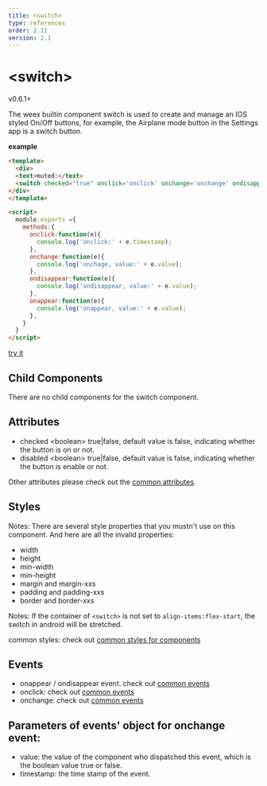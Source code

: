 ```yaml
---
title: <switch>
type: references
order: 2.11
version: 2.1
---
```


# &lt;switch&gt;

<span class="weex-version">v0.6.1+</span>

The weex builtin component switch is used to create and manage an IOS styled On/Off buttons, for example, the Airplane mode button in the Settings app is a switch button.

**example**

```html
<template>
  <div>
  <text>muted:</text>
  <switch checked="true" onclick='onclick' onchange='onchange' ondisappear='ondisappear' onappear='onappear'></switch>
</div>
</template>

<script>
  module.exports ={
    methods:{
      onclick:function(e){
        console.log('onclick:' + e.timestamp);
      },
      onchange:function(e){
        console.log('onchage, value:' + e.value);
      },
      ondisappear:function(e){
        console.log('ondisappear, value:' + e.value);
      },
      onappear:function(e){
        console.log('onappear, value:' + e.value);
      },
    }
  }
</script>
```

[try it](http://dotwe.org/7306d24f4f677b6d9935dbd00e3aa981)

## Child Components

There are no child components for the switch component.

## Attributes

* checked &lt;boolean&gt; true|false, default value is false, indicating whether the button is on or not.
* disabled &lt;boolean&gt; true|false, default value is false, indicating whether the button is enable or not.

Other attributes please check out the [common attributes](../common-attrs.html).

## Styles
Notes: There are several style properties that you mustn't use on this component. And here are all the invalid properties:

* width
* height
* min-width
* min-height
* margin and margin-xxs
* padding and padding-xxs
* border and border-xxs

Notes: If the container of `<switch>` is not set to `align-items:flex-start`, the switch in android will be stretched. 

common styles: check out [common styles for components](../common-style.html)

## Events

* onappear / ondisappear event. check out [common events](../common-event.html)
* onclick: check out [common events](../common-event.html)
* onchange: check out [common events](../common-event.html)

## Parameters of events' object for onchange event:

* value: the value of the component who dispatched this event, which is the boolean value true or false.
* timestamp: the time stamp of the event.
